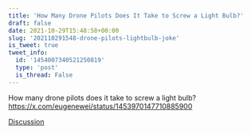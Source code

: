 ```yaml
---
title: 'How Many Drone Pilots Does It Take to Screw a Light Bulb?'
draft: false
date: 2021-10-29T15:48:58+00:00
slug: '202110291548-drone-pilots-lightbulb-joke'
is_tweet: true
tweet_info:
  id: '1454007340521250819'
  type: 'post'
  is_thread: False
---
```




How many drone pilots does it take to screw a light bulb? <https://x.com/eugenewei/status/1453970147710885900>

[Discussion](https://x.com/sytelus/status/1454007340521250819)
